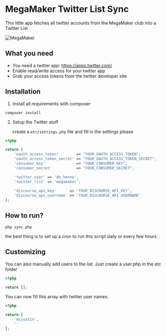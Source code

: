 MegaMaker Twitter List Sync
======

This little app fetches all twitter accounts from the MegaMaker club into a Twitter List

![MegaMaker](https://club.megamaker.co/uploads/default/optimized/1X/9205786661c1c58d22f5971cc32a5d8593e449c3_1_600x500.png)

What you need
------

- You need a twitter app: https://apps.twitter.com/
- Enable read/write access for your twitter app
- Grab your access tokens from the twitter developer site

Installation
------

1. Install all requirements with composer


```shell
composer install
```


2. Setup the Twitter stuff  

    create a `etc/settings.php` file and fill in the settings please
    
```php
<?php

return [
    'oauth_access_token'        => "YOUR_OAUTH_ACCESS_TOKEN",
    'oauth_access_token_secret' => "YOUR_OAUTH_ACCESS_TOKEN_SECRET",
    'consumer_key'              => "YOUR_CONSUMER_KEY",
    'consumer_secret'           => "YOUR_CONSUMER_SECRET",

    'twitter_user' => 'de_henne',
    'twitter_list' => 'megamaker',
    
    'discourse_api_key'      => 'YOUR_DISCOURSE_API_KEY',
    'discourse_api_username' => 'YOUR_DISCOURSE_API_USERNAME'
];

```

How to run?
------

```shell
php sync.php
```

the best thing is to set up a cron to run this script daily or every few hours.


Customizing
------

You can also manually add users to the list.
Just create a user.php in the etc folder

```php
<?php

return [];

```

You can now fill this array with twitter user names.


```php
<?php

return [
    'mijustin',
    ''
];

```
